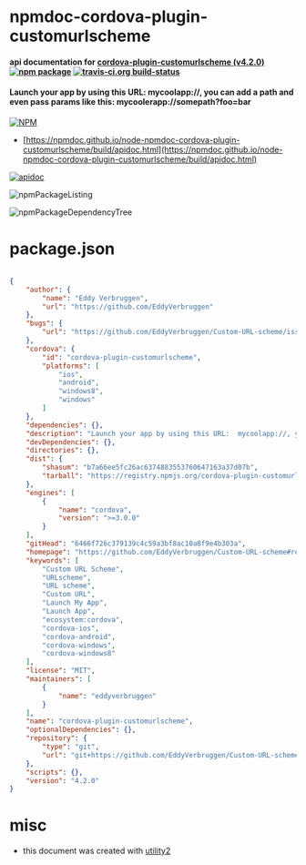 # npmdoc-cordova-plugin-customurlscheme

#### api documentation for  [cordova-plugin-customurlscheme (v4.2.0)](https://github.com/EddyVerbruggen/Custom-URL-scheme#readme)  [![npm package](https://img.shields.io/npm/v/npmdoc-cordova-plugin-customurlscheme.svg?style=flat-square)](https://www.npmjs.org/package/npmdoc-cordova-plugin-customurlscheme) [![travis-ci.org build-status](https://api.travis-ci.org/npmdoc/node-npmdoc-cordova-plugin-customurlscheme.svg)](https://travis-ci.org/npmdoc/node-npmdoc-cordova-plugin-customurlscheme)

#### Launch your app by using this URL:  mycoolapp://, you can add a path and even pass params like this: mycoolerapp://somepath?foo=bar

[![NPM](https://nodei.co/npm/cordova-plugin-customurlscheme.png?downloads=true&downloadRank=true&stars=true)](https://www.npmjs.com/package/cordova-plugin-customurlscheme)

- [https://npmdoc.github.io/node-npmdoc-cordova-plugin-customurlscheme/build/apidoc.html](https://npmdoc.github.io/node-npmdoc-cordova-plugin-customurlscheme/build/apidoc.html)

[![apidoc](https://npmdoc.github.io/node-npmdoc-cordova-plugin-customurlscheme/build/screenCapture.buildCi.browser.%252Ftmp%252Fbuild%252Fapidoc.html.png)](https://npmdoc.github.io/node-npmdoc-cordova-plugin-customurlscheme/build/apidoc.html)

![npmPackageListing](https://npmdoc.github.io/node-npmdoc-cordova-plugin-customurlscheme/build/screenCapture.npmPackageListing.svg)

![npmPackageDependencyTree](https://npmdoc.github.io/node-npmdoc-cordova-plugin-customurlscheme/build/screenCapture.npmPackageDependencyTree.svg)



# package.json

```json

{
    "author": {
        "name": "Eddy Verbruggen",
        "url": "https://github.com/EddyVerbruggen"
    },
    "bugs": {
        "url": "https://github.com/EddyVerbruggen/Custom-URL-scheme/issues"
    },
    "cordova": {
        "id": "cordova-plugin-customurlscheme",
        "platforms": [
            "ios",
            "android",
            "windows8",
            "windows"
        ]
    },
    "dependencies": {},
    "description": "Launch your app by using this URL:  mycoolapp://, you can add a path and even pass params like this: mycoolerapp://somepath?foo=bar",
    "devDependencies": {},
    "directories": {},
    "dist": {
        "shasum": "b7a66ee5fc26ac6374883553760647163a37d07b",
        "tarball": "https://registry.npmjs.org/cordova-plugin-customurlscheme/-/cordova-plugin-customurlscheme-4.2.0.tgz"
    },
    "engines": [
        {
            "name": "cordova",
            "version": ">=3.0.0"
        }
    ],
    "gitHead": "6466f726c379139c4c59a3bf8ac10a8f9e4b303a",
    "homepage": "https://github.com/EddyVerbruggen/Custom-URL-scheme#readme",
    "keywords": [
        "Custom URL Scheme",
        "URLscheme",
        "URL scheme",
        "Custom URL",
        "Launch My App",
        "Launch App",
        "ecosystem:cordova",
        "cordova-ios",
        "cordova-android",
        "cordova-windows",
        "cordova-windows8"
    ],
    "license": "MIT",
    "maintainers": [
        {
            "name": "eddyverbruggen"
        }
    ],
    "name": "cordova-plugin-customurlscheme",
    "optionalDependencies": {},
    "repository": {
        "type": "git",
        "url": "git+https://github.com/EddyVerbruggen/Custom-URL-scheme.git"
    },
    "scripts": {},
    "version": "4.2.0"
}
```



# misc
- this document was created with [utility2](https://github.com/kaizhu256/node-utility2)
